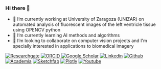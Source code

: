 ### Hi there 👋


- 🔭 I’m currently working at University of Zaragoza (UNIZAR) on automated analysis of fluorescent images of the left ventricle tissue using OPENCV python
- 🌱 I’m currently learning AI methods and algorithms
- 👯 I’m looking to collaborate on computer vision projects and I'm specially interested in applications to biomedical imagery


<!-- Please don't remove this: Grab your social icons from https://github.com/carlsednaoui/gitsocial -->

<!-- display the social media buttons in your README -->


[![Researchgate][1.1]][1]
[![ORCID][2.1]][2]
[![Google Scholar][3.1]][3]
[![Linkedin][4.1]][4]
[![Github][5.1]][5]
[![Academia][6.1]][6]
[![Sketchfab][7.1]][7]
[![Plotly][8.1]][8]
[![Youtube][9.1]][9]

<!-- links to social media icons -->
<!-- no need to change these -->

<!-- icons with padding -->

[1.1]: https://drive.google.com/file/d/1jkz3Y0E6eFPm7aot93wl3wJQY7lwyIin/view?usp=sharing
[2.1]: https://drive.google.com/file/d/1antetfsfkL3rGHldKY42Q_AujmrpMvHc/view?usp=sharing
[3.1]: https://drive.google.com/file/d/1ZGQv4mKdHymTEzQCL6MNmmb2ESWcG0Zu/view?usp=sharing
[4.1]: https://68ef2f69c7787d4078ac-7864ae55ba174c40683f10ab811d9167.ssl.cf1.rackcdn.com/linkedin-icon_32x32.png
[5.1]: https://drive.google.com/file/d/1ypRQwhL7tfnHbzsu2IwbJF7YGA_MxOiX/view?usp=sharing
[6.1]: https://drive.google.com/file/d/104bDiGraBYmVBEpUb2yNxFyhx8-42u-0/view?usp=sharing
[7.1]: https://drive.google.com/file/d/1BW50wf3wxU5u1XfVDeIxHkHPtvS5MWLR/view?usp=sharing
[8.1]: https://drive.google.com/file/d/10bHgW5GjjanMvWaKd477HR3rqmIGGXJj/view?usp=sharing
[9.1]: https://68ef2f69c7787d4078ac-7864ae55ba174c40683f10ab811d9167.ssl.cf1.rackcdn.com/youtube-icon_32x32.png


<!-- links to your social media accounts -->
<!-- update these accordingly -->


[1]: https://www.researchgate.net/profile/Antoni_Oliver
[2]: http://orcid.org/0000-0001-8571-2733
[3]: https://scholar.google.co.in/citations?user=zQGDAioAAAAJ&hl=es
[4]: http://linkedin.com/in/aoliverg/
[5]: http://www.github.com/tonibois
[6]: https://uib-es.academia.edu/ToniOliver
[7]: https://sketchfab.com/tonibois
[8]: https://chart-studio.plotly.com/~ToniBois
[9]:https://www.youtube.com/channel/UCwblk_p6j6e0Yi-J3czgFLw?view_as=subscriber

<!-- Please don't remove this: Grab your social icons from https://github.com/carlsednaoui/gitsocial -->


<!--
**tonibois/tonibois** is a ✨ _special_ ✨ repository because its `README.md` (this file) appears on your GitHub profile.
Here are some ideas to get you started: - 🔭 I’m currently working on Automated analysis of images from microscope using OPENCV python
- 🌱 I’m currently learning AI methods and algorithms
- 👯 I’m looking to collaborate on computer vision projects and I'm specially interested in applications to biomedical imagery
- 🤔 I’m looking for help with ...
- 💬 Ask me about ...
- 📫 How to reach me: ...
- 😄 Pronouns: ...
- ⚡ Fun fact: ...-->
